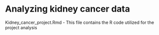 # Analyzing kidney cancer data

Kidney_cancer_project.Rmd - This file contains the R code utilized for the project analysis
